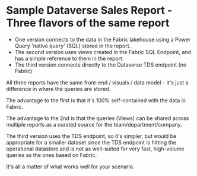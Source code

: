 # Sample Dataverse Sales Report - Three flavors of the same report
* One version connects to the data in the Fabric lakehouse using a Power Query 'native query' (SQL) stored in the report.
* The second version uses views created in the Fabric SQL Endpoint, and has a simple reference to them in the report.
* The third version connects directly to the Dataverse TDS endpoint (no Fabric)

All three reports have the same front-end / visuals / data model - it's just a difference in where the queries are stored.  

The advantage to the first is that it's 100% self-contained with the data in Fabric.
  
The advantage to the 2nd is that the queries (Views) can be shared across multiple reports as a curated source for the team/department/company.

The third version uses the TDS endpoint, so it's simpler, but would be appropriate for a smaller dataset since the TDS endpoint is hitting the operational datastore and is not as well-suited for very fast, high-volume queries as the ones based on Fabric.

It's all a matter of what works well for your scenario.
